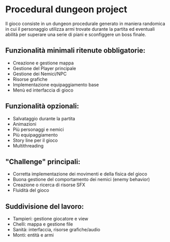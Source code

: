# Procedural dungeon project

Il gioco consiste in un dungeon procedurale generato in maniera randomica in cui il personaggio utilizza armi trovate durante la partita ed eventuali abilità per superare una serie di piani e sconfiggere un boss finale.

## Funzionalità minimali ritenute obbligatorie:
* Creazione e gestione mappa
* Gestione del Player principale
* Gestione dei Nemici/NPC
* Risorse grafiche
* Implementazione equipaggiamento base
* Menù ed interfaccia di gioco

## Funzionalità opzionali:
* Salvataggio durante la partita
* Animazioni
* Più personaggi e nemici
* Più equipaggiamento
* Story line per il gioco
* Multithreading

## "Challenge" principali:

* Corretta implementazione dei movimenti e della fisica del gioco
* Buona gestione del comportamento dei nemici (enemy behavior)
* Creazione o ricerca di risorse SFX 
* Fluidità del gioco

## Suddivisione del lavoro:

* Tampieri: gestione giocatore e view
* Chelli: mappa e gestione file
* Sanità: interfaccia, risorse grafiche/audio
* Monti: entità e armi
